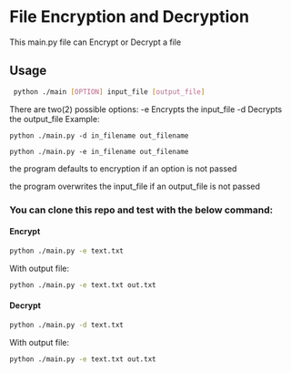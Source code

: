 <h1> File Encryption and Decryption </h1>

This main.py file can Encrypt or Decrypt a file

## Usage

```sh
 python ./main [OPTION] input_file [output_file]
 ```
There are two(2) possible options:
	-e	Encrypts the input_file
	-d	Decrypts the output_file
 Example:

``python ./main.py -d in_filename out_filename``

``python ./main.py -e in_filename out_filename``

 
 the program defaults to encryption if an option is not passed


the program overwrites the input_file if an output_file is not passed
 
 ### You can clone this repo and test with the below command:
 
 #### Encrypt
 ```sh
 python ./main.py -e text.txt
 ```
 With output file:
 ```sh
 python ./main.py -e text.txt out.txt
 ```
 #### Decrypt
 ```sh
 python ./main.py -d text.txt
 ```
 With output file:
 ```sh
 python ./main.py -e text.txt out.txt
 ```
